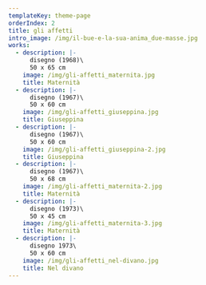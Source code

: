 ```yaml
---
templateKey: theme-page
orderIndex: 2
title: gli affetti
intro_image: /img/il-bue-e-la-sua-anima_due-masse.jpg
works:
  - description: |-
      disegno (1968)\
      50 x 65 cm
    image: /img/gli-affetti_maternita.jpg
    title: Maternità
  - description: |-
      disegno (1967)\
      50 x 60 cm
    image: /img/gli-affetti_giuseppina.jpg
    title: Giuseppina
  - description: |-
      disegno (1967)\
      50 x 60 cm
    image: /img/gli-affetti_giuseppina-2.jpg
    title: Giuseppina
  - description: |-
      disegno (1967)\
      50 x 68 cm
    image: /img/gli-affetti_maternita-2.jpg
    title: Maternità
  - description: |-
      disegno (1973)\
      50 x 45 cm
    image: /img/gli-affetti_maternita-3.jpg
    title: Maternità
  - description: |-
      disegno 1973\
      50 x 60 cm
    image: /img/gli-affetti_nel-divano.jpg
    title: Nel divano
---
```


